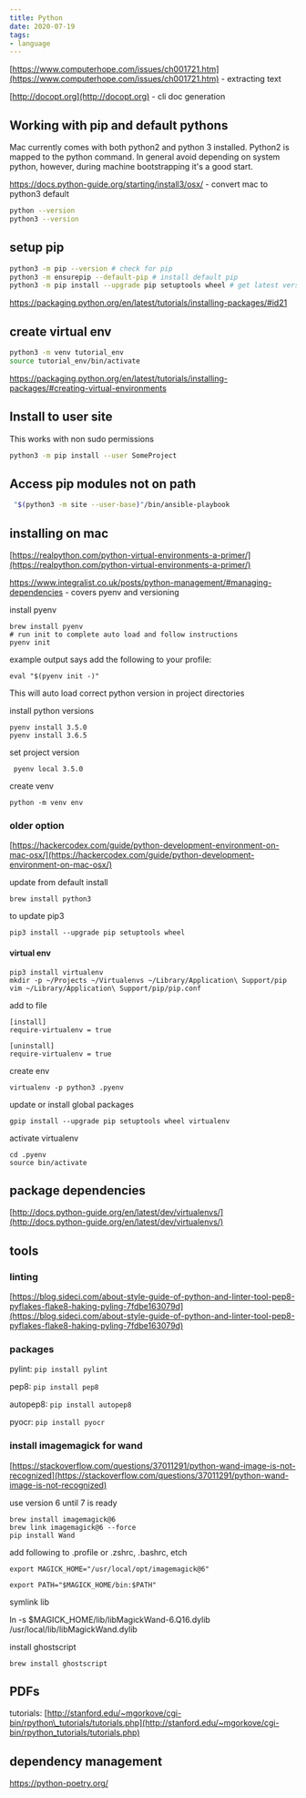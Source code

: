 ```yaml
---
title: Python
date: 2020-07-19
tags:
- language
---
```


[https://www.computerhope.com/issues/ch001721.htm](https://www.computerhope.com/issues/ch001721.htm) - extracting text

[http://docopt.org](http://docopt.org) - cli doc generation

## Working with pip and default pythons

Mac currently comes with both python2 and python 3 installed. Python2 is mapped to the python command. In general avoid depending on system python, however, during machine bootstrapping it's a good start.

<https://docs.python-guide.org/starting/install3/osx/> - convert mac to python3 default

```bash
python --version
python3 --version
```

## setup pip

```bash
python3 -m pip --version # check for pip
python3 -m ensurepip --default-pip # install default pip
python3 -m pip install --upgrade pip setuptools wheel # get latest versions

```

<https://packaging.python.org/en/latest/tutorials/installing-packages/#id21>

## create virtual env

```bash
python3 -m venv tutorial_env
source tutorial_env/bin/activate
```

<https://packaging.python.org/en/latest/tutorials/installing-packages/#creating-virtual-environments>

## Install to user site

This works with non sudo permissions

```bash
python3 -m pip install --user SomeProject
```

## Access pip modules not on path

```bash
 "$(python3 -m site --user-base)"/bin/ansible-playbook
 ```

## installing on mac

[https://realpython.com/python-virtual-environments-a-primer/](https://realpython.com/python-virtual-environments-a-primer/)

https://www.integralist.co.uk/posts/python-management/#managing-dependencies - covers pyenv and versioning

install pyenv

```text
brew install pyenv
# run init to complete auto load and follow instructions
pyenv init
```

example output says add the following to your profile:

```text
eval "$(pyenv init -)"
```

This will auto load correct python version in project directories

install python versions

```text
pyenv install 3.5.0
pyenv install 3.6.5
```

set project version

```text
 pyenv local 3.5.0
```

create venv

```text
python -m venv env
```

### older option

[https://hackercodex.com/guide/python-development-environment-on-mac-osx/](https://hackercodex.com/guide/python-development-environment-on-mac-osx/)

update from default install

```text
brew install python3
```

to update pip3

```text
pip3 install --upgrade pip setuptools wheel
```

#### virtual env

```text
pip3 install virtualenv
mkdir -p ~/Projects ~/Virtualenvs ~/Library/Application\ Support/pip
vim ~/Library/Application\ Support/pip/pip.conf
```

add to file

```text
[install]
require-virtualenv = true

[uninstall]
require-virtualenv = true
```

create env

```text
virtualenv -p python3 .pyenv
```

update or install global packages

```text
gpip install --upgrade pip setuptools wheel virtualenv
```

activate virtualenv

```text
cd .pyenv
source bin/activate
```

## package dependencies

[http://docs.python-guide.org/en/latest/dev/virtualenvs/](http://docs.python-guide.org/en/latest/dev/virtualenvs/)

## tools

### linting

[https://blog.sideci.com/about-style-guide-of-python-and-linter-tool-pep8-pyflakes-flake8-haking-pyling-7fdbe163079d](https://blog.sideci.com/about-style-guide-of-python-and-linter-tool-pep8-pyflakes-flake8-haking-pyling-7fdbe163079d)

### packages

pylint: `pip install pylint`

pep8: `pip install pep8`

autopep8: `pip install autopep8`

pyocr: `pip install pyocr`

### install imagemagick for wand

[https://stackoverflow.com/questions/37011291/python-wand-image-is-not-recognized](https://stackoverflow.com/questions/37011291/python-wand-image-is-not-recognized)

use version 6 until 7 is ready

```text
brew install imagemagick@6
brew link imagemagick@6 --force
pip install Wand
```

add following to .profile or .zshrc, .bashrc, etch

```text
export MAGICK_HOME="/usr/local/opt/imagemagick@6"

export PATH="$MAGICK_HOME/bin:$PATH"
```

symlink lib

ln -s $MAGICK\_HOME/lib/libMagickWand-6.Q16.dylib /usr/local/lib/libMagickWand.dylib

install ghostscript

```text
brew install ghostscript
```

## PDFs

tutorials: [http://stanford.edu/~mgorkove/cgi-bin/rpython\_tutorials/tutorials.php](http://stanford.edu/~mgorkove/cgi-bin/rpython_tutorials/tutorials.php)

## dependency management

https://python-poetry.org/

